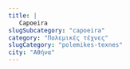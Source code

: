 ```yaml
---
title: |
   Capoeira
slugSubcategory: "capoeira"
category: "Πολεμικές τέχνες"
slugCategory: "polemikes-texnes"
city: "Αθήνα"
---
```


